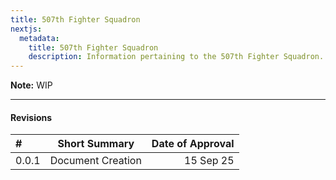 ```yaml
---
title: 507th Fighter Squadron
nextjs:
  metadata:
    title: 507th Fighter Squadron
    description: Information pertaining to the 507th Fighter Squadron.
---
```


**Note:** WIP

---

#### Revisions

| #     | Short Summary     | Date of Approval |
| :---- | ----------------- | ---------------: |
| 0.0.1 | Document Creation |        15 Sep 25 |
